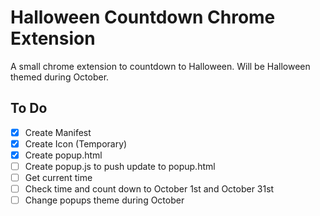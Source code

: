 # Halloween Countdown Chrome Extension

A small chrome extension to countdown to Halloween. Will be Halloween themed during October.

## To Do
 - [x] Create Manifest
 - [x] Create Icon (Temporary)
 - [x] Create popup.html
 - [ ] Create popup.js to push update to popup.html
 - [ ] Get current time
 - [ ] Check time and count down to October 1st and October 31st
 - [ ] Change popups theme during October
